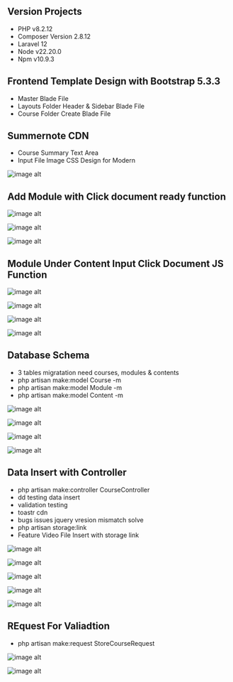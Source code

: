 

## Version Projects

- PHP v8.2.12
- Composer Version 2.8.12
- Laravel 12
- Node v22.20.0
- Npm v10.9.3

## Frontend Template Design with Bootstrap 5.3.3

- Master Blade File
- Layouts Folder Header & Sidebar Blade File
- Course Folder Create Blade File

## Summernote CDN

- Course Summary Text Area
- Input File Image CSS Design for Modern

![image alt](https://github.com/IliusSagar/softvence-task-assignment/blob/33d529c572cc7bc488b742d055e1e0e8d61ef9d0/Screenshot-111.png)

## Add Module with Click document ready function

![image alt](https://github.com/IliusSagar/softvence-task-assignment/blob/71b25b61ce4246177b38b1e937a0da0958b35942/Screenshot-112.png)

![image alt](https://github.com/IliusSagar/softvence-task-assignment/blob/e04cfe3a841d883edc9503c725c6e53931372144/Screenshot-113.png)

![image alt](https://github.com/IliusSagar/softvence-task-assignment/blob/2373aab21f3d2e745d41c91aca5a2396f93e6941/Screenshot-114.png)

## Module Under Content Input Click Document JS Function

![image alt](https://github.com/IliusSagar/softvence-task-assignment/blob/3085ba95e3eb57e9175b87fe26efffc85ef8bd68/Screenshot-115.png)

![image alt](https://github.com/IliusSagar/softvence-task-assignment/blob/610a419d1412584a30fcfc1ee149e64128e00493/Screenshot-116.png)

![image alt](https://github.com/IliusSagar/softvence-task-assignment/blob/b9d55f3f2169669ed645f3f8cf72b2cb6f732be4/Screenshot-117.png)

![image alt](https://github.com/IliusSagar/softvence-task-assignment/blob/c0d94e4d286b6082aa095cf3c92fe164b1f212ee/Screenshot-118.png)

## Database Schema

- 3 tables migratation need courses, modules & contents
- php artisan make:model Course -m
- php artisan make:model Module -m
- php artisan make:model Content -m

![image alt](https://github.com/IliusSagar/softvence-task-assignment/blob/cf994c545e817f74e520284accb6e8d15115eda5/Screenshot-119.png)

![image alt](https://github.com/IliusSagar/softvence-task-assignment/blob/d5f24cdac8ccde9a0e04efe7be3828d72f8795d3/Screenshot-120.png)

![image alt](https://github.com/IliusSagar/softvence-task-assignment/blob/c0596e29e243289cb1c75b5c728affb38988a62c/Screenshot-121.png)

![image alt](https://github.com/IliusSagar/softvence-task-assignment/blob/fda2acc5ab6dc2f33a31e964966cde2e75a87136/Screenshot-122.png)

## Data Insert with Controller

- php artisan make:controller CourseController
- dd testing data insert
- validation testing
- toastr cdn 
- bugs issues jquery vresion mismatch solve
- php artisan storage:link
- Feature Video File Insert with storage link

![image alt](https://github.com/IliusSagar/softvence-task-assignment/blob/cc7a84d846f63f3fde23e33d7799c379071f7c2d/Screenshot-123.png)

![image alt](https://github.com/IliusSagar/softvence-task-assignment/blob/a2f75fe039cccf835a01af0e033652f990b97178/Screenshot-124.png)

![image alt](https://github.com/IliusSagar/softvence-task-assignment/blob/9588507b7ace828dddb8775c069232829befa178/Screenshot-125.png)

![image alt](https://github.com/IliusSagar/softvence-task-assignment/blob/ae105ca220fd7176379baf6a09d9396424391908/Screenshot-126.png)

![image alt](https://github.com/IliusSagar/softvence-task-assignment/blob/ed3aa118cd00189e669993cf29554adf17221301/Screenshot-127.png)

## REquest For Valiadtion

- php artisan make:request StoreCourseRequest

![image alt](https://github.com/IliusSagar/softvence-task-assignment/blob/13eee5d9dfad2ce59f694862f86ff3f45f5ad1a8/Screenshot-128.png)

![image alt](https://github.com/IliusSagar/softvence-task-assignment/blob/b9c66fd44a72da38d3542df69499c8f51d4e1379/Screenshot-129.png)



